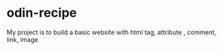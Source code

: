 # odin-recipe
My project is to build a basic website with html tag, attribute , comment, link, image
